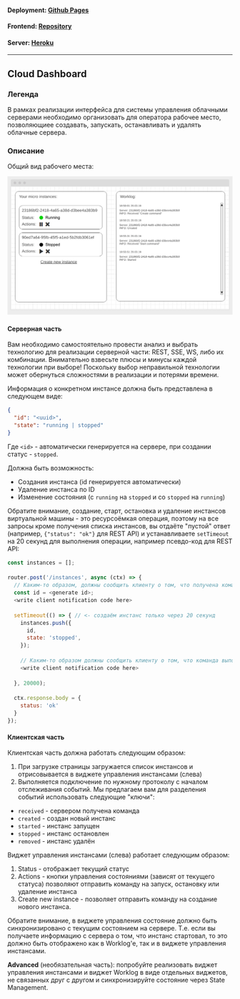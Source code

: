#### Deployment:    <a href="https://sergius92739.github.io/ahj-8.2-sse-ws_frontend/">Github Pages</a>

#### Frontend:      <a href="https://github.com/Sergius92739/ahj-8.2-sse-ws_frontend">Repository</a>

#### Server:        <a href="https://ahj-8-2-sse-ws-sergius.herokuapp.com/">Heroku</a>

---

## Cloud Dashboard

### Легенда

В рамках реализации интерфейса для системы управления облачными серверами необходимо организовать для оператора рабочее место, позволяющиее создавать, запускать, останавливать и удалять облачные сервера.

### Описание

Общий вид рабочего места:

![](./pic/cloud.png)

#### Серверная часть

Вам необходимо самостоятельно провести анализ и выбрать технологию для реализации серверной части: REST, SSE, WS, либо их комбинации. Внимательно взвесьте плюсы и минусы каждой технологии при выборе! Поскольку выбор неправильной технологии может обернуться сложностями в реализации и потерями времени.

Информация о конкретном инстансе должна быть представлена в следующем виде:
```json
{
  "id": "<uuid>",
  "state": "running | stopped"
}
```
Где `<id>` - автоматически генерируется на сервере, при создании статус - `stopped`.

Должна быть возможность:
* Создания инстанса (id генерируется автоматически)
* Удаление инстанса по ID
* Изменение состояния (с `running` на `stopped` и со `stopped` на `running`)

Обратите внимание, создание, старт, остановка и удаление инстансов виртуальной машины - это ресурсоёмкая операция, поэтому на все запросы кроме получения списка инстансов, вы отдаёте "пустой" ответ (например, `{"status": "ok"}` для REST API) и устанавливаете `setTimeout` на 20 секунд для выполнения операции, например псевдо-код для REST API:

```javascript
const instances = [];

router.post('/instances', async (ctx) => {
  // Каким-то образом, должны сообщить клиенту о том, что получена команда "Create command""
  const id = <generate id>;
  <write client notification code here>

  setTimeout(() => { // <- создаём инстанс только через 20 секунд
    instances.push({
      id,
      state: 'stopped',
    });

    // Каким-то образом должны сообщить клиенту о том, что команда выполнена, сервер создан
    <write client notification code here>

  }, 20000);

  ctx.response.body = {
    status: 'ok'
  }
});
```

#### Клиентская часть

Клиентская часть должна работать следующим образом:
1. При загрузке страницы загружается список инстансов и отрисовывается в виджете управления инстансами (слева)
1. Выполняется подключение по нужному протоколу с началом отслеживания событий. Мы предлагаем вам для разделения событий использовать следующие "ключи":
* `received` - сервером получена команда
* `created` - создан новый инстанс
* `started` - инстанс запущен
* `stopped` - инстанс остановлен
* `removed` - инстанс удалён

Виджет управления инстансами (слева) работает следующим образом:
1. Status - отображает текущий статус
1. Actions - кнопки управления состояниями (зависят от текущего статуса) позволяют отправить команду на запуск, остановку или удаление инстанса
1. Create new instance - позволяет отправить команду на создание нового инстанса.

Обратите внимание, в виджете управления состояние должно быть синхронизировано с текущим состоянием на сервере. Т.е. если вы получаете информацию с сервера о том, что инстанс стартовал, то это должно быть отображено как в Worklog'е, так и в виджете управления инстансами.

**Advanced** (необязательная часть): попробуйте реализовать виджет управления инстансами и виджет Worklog в виде отдельных виджетов, не связанных друг с другом и синхронизируйте состояние через State Management.
